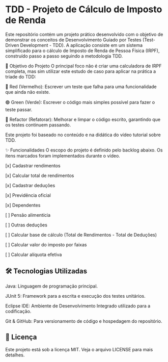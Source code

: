
# TDD - Projeto de Cálculo de Imposto de Renda
Este repositório contém um projeto prático desenvolvido com o objetivo de demonstrar os conceitos de Desenvolvimento Guiado por Testes (Test-Driven Development - TDD). A aplicação consiste em um sistema simplificado para o cálculo de Imposto de Renda de Pessoa Física (IRPF), construído passo a passo seguindo a metodologia TDD.

🎯 Objetivo do Projeto
O principal foco não é criar uma calculadora de IRPF completa, mas sim utilizar este estudo de caso para aplicar na prática a tríade do TDD:

🔴 Red (Vermelho): Escrever um teste que falha para uma funcionalidade que ainda não existe.

🟢 Green (Verde): Escrever o código mais simples possível para fazer o teste passar.

🔵 Refactor (Refatorar): Melhorar e limpar o código escrito, garantindo que os testes continuem passando.


Este projeto foi baseado no conteúdo e na didática do vídeo tutorial sobre TDD.

✨ Funcionalidades
O escopo do projeto é definido pelo backlog abaixo. Os itens marcados foram implementados durante o vídeo.

[x] Cadastrar rendimentos

[x] Calcular total de rendimentos

[x] Cadastrar deduções

[x] Previdência oficial

[x] Dependentes

[ ] Pensão alimentícia

[ ] Outras deduções

[ ] Calcular base de cálculo (Total de Rendimentos - Total de Deduções)

[ ] Calcular valor do imposto por faixas

[ ] Calcular alíquota efetiva

## 🛠️ Tecnologias Utilizadas
Java: Linguagem de programação principal.


JUnit 5: Framework para a escrita e execução dos testes unitários.

Eclipse IDE: Ambiente de Desenvolvimento Integrado utilizado para a codificação.

Git & GitHub: Para versionamento de código e hospedagem do repositório.

## 📄 Licença
Este projeto está sob a licença MIT. Veja o arquivo LICENSE para mais detalhes.
